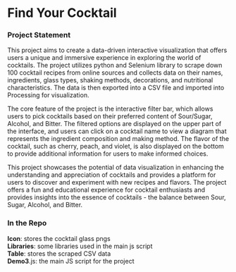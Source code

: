 # Find Your Cocktail

### Project Statement
This project aims to create a data-driven interactive visualization that offers users a unique and immersive experience in exploring the world of cocktails. The project  utilizes python and Selenium library to scrape down 100 cocktail recipes from online sources and collects data on their names, ingredients, glass types, shaking methods,   decorations, and nutritional characteristics. The data is then exported into a CSV file and imported into Processing for visualization.    
  
The core feature of the project is the interactive filter bar, which allows users to pick cocktails based on their preferred content of Sour/Sugar, Alcohol, and Bitter.   The filtered options are displayed on the upper part of the interface, and users can click on a cocktail name to view a diagram that represents the ingredient composition    and making method. The flavor of the cocktail, such as cherry, peach, and violet, is also displayed on the bottom to provide additional information for users to make    informed choices.  
  
This project showcases the potential of data visualization in enhancing the understanding and appreciation of cocktails and provides a platform for users to discover and   experiment with new recipes and flavors. The project offers a fun and educational experience for cocktail enthusiasts and provides insights into the essence of  cocktails - the balance between Sour, Sugar, Alcohol, and Bitter.

### In the Repo
**Icon**: stores the cocktail glass pngs  
**Libraries**: some libraries used in the main js script  
**Table**: stores the scraped CSV data  
**Demo3**.js: the main JS script for the project  


